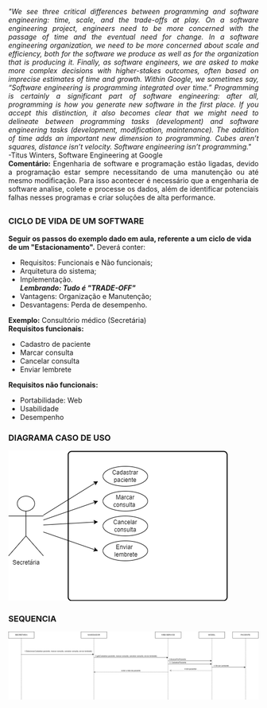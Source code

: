 <i><p align=justify>"We see three critical differences between programming and software engineering: time, scale, and the trade-offs at play. On a software engineering project, engineers need to be more concerned with the passage of time and the eventual need for change. In a software engineering organization, we need to be more concerned about scale and efficiency, both for the software we produce as well as for the organization that is producing it. Finally, as software engineers, we are asked to make more complex decisions with higher-stakes outcomes, often based on imprecise estimates of time and growth. Within Google, we sometimes say, “Software engineering is programming integrated over time.” Programming is certainly a significant part of software engineering: after all, programming is how you generate new software in the first place. If you accept this distinction, it also becomes clear that we might need to delineate between programming tasks (development) and software engineering tasks (development, modification, maintenance). The addition of time adds an important new dimension to programming. Cubes aren’t squares, distance isn’t velocity. Software engineering isn’t programming."</i><br>
-Titus Winters, Software Engineering at Google<br>
<b>Comentário:</b> Engenharia de software e programação estão ligadas, devido a programação estar sempre necessitando de uma manutenção ou até mesmo modificação.
Para isso acontecer é necessário que a engenharia de software analise, colete e processe os dados, além de identificar potenciais falhas nesses programas e criar soluções de alta performance.

##
### CICLO DE VIDA DE UM SOFTWARE

<b> Seguir os passos do exemplo dado em aula, referente a um ciclo de vida de um "Estacionamento".</b>
Deverá conter: 
- Requisitos: Funcionais e Não funcionais;
- Arquitetura do sistema;
- Implementação.<br>
<i><b>Lembrando: Tudo é "TRADE-OFF"</b></i>
- Vantagens: Organização e Manutenção;
- Desvantagens: Perda de desempenho.
</p>
  
  <b>Exemplo:</b> Consultório médico (Secretária) <br>
  <b>Requisitos funcionais:</b><br>
  - Cadastro de paciente
  - Marcar consulta
  - Cancelar consulta
  - Enviar lembrete
  
  <b>Requisitos não funcionais:</b>
  - Portabilidade: Web
  - Usabilidade
  - Desempenho<br>
 
  ### DIAGRAMA CASO DE USO
  
  ![Caso de uso](https://github.com/larissasouz/Bertoti/blob/main/Engenharia%20de%20Software/imagens/caso_de_uso.png)
  
  ### SEQUENCIA
   ![Sequencia](https://github.com/larissasouz/Bertoti/blob/main/Engenharia%20de%20Software/imagens/Sequencia.png)
  
  
  
